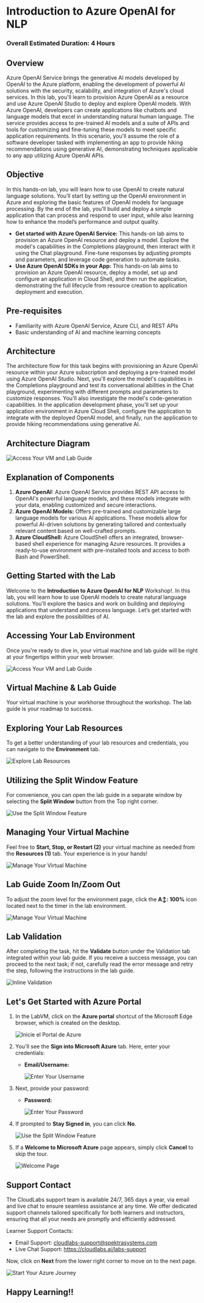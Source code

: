 # Introduction to Azure OpenAI for NLP

### Overall Estimated Duration: 4 Hours

## Overview

Azure OpenAI Service brings the generative AI models developed by OpenAI to the Azure platform, enabling the development of powerful AI solutions with the security, scalability, and integration of Azure's cloud services. In this lab, you'll learn to provision Azure OpenAI as a resource and use Azure OpenAI Studio to deploy and explore OpenAI models. With Azure OpenAI, developers can create applications like chatbots and language models that excel in understanding natural human language. The service provides access to pre-trained AI models and a suite of APIs and tools for customizing and fine-tuning these models to meet specific application requirements. In this scenario, you'll assume the role of a software developer tasked with implementing an app to provide hiking recommendations using generative AI, demonstrating techniques applicable to any app utilizing Azure OpenAI APIs.

## Objective

In this hands-on lab, you will learn how to use OpenAI to create natural language solutions. You’ll start by setting up the OpenAI environment in Azure and exploring the basic features of OpenAI models for language processing. By the end of the lab, you’ll build and deploy a simple application that can process and respond to user input, while also learning how to enhance the model’s performance and output quality.

- **Get started with Azure OpenAI Service:** This hands-on lab aims to provision an Azure OpenAI resource and deploy a model. Explore the model's capabilities in the Completions playground, then interact with it using the Chat playground. Fine-tune responses by adjusting prompts and parameters, and leverage code generation to automate tasks.
- **Use Azure OpenAI SDKs in your App:** This hands-on lab aims to provision an Azure OpenAI resource, deploy a model, set up and configure an application in Cloud Shell, and then run the application, demonstrating the full lifecycle from resource creation to application deployment and execution.

## Pre-requisites

- Familiarity with Azure OpenAI Service, Azure CLI, and REST APIs
- Basic understanding of AI and machine learning concepts

## Architecture

The architecture flow for this task begins with provisioning an Azure OpenAI resource within your Azure subscription and deploying a pre-trained model using Azure OpenAI Studio. Next, you'll explore the model's capabilities in the Completions playground and test its conversational abilities in the Chat playground, experimenting with different prompts and parameters to customize responses. You'll also investigate the model's code-generation capabilities. In the application development phase, you'll set up your application environment in Azure Cloud Shell, configure the application to integrate with the deployed OpenAI model, and finally, run the application to provide hiking recommendations using generative AI.

## Architecture Diagram

 ![Access Your VM and Lab Guide](../media/arch-diag-new.png)

## Explanation of Components

1. **Azure OpenAI:** Azure OpenAI Service provides REST API access to OpenAI's powerful language models, and these models integrate with your data, enabling customized and secure interactions.
1. **Azure OpenAI Models:** Offers pre-trained and customizable large language models for various AI applications. These models allow for powerful AI-driven solutions by generating tailored and contextually relevant content based on well-crafted prompts.
1. **Azure CloudShell:** Azure CloudShell offers an integrated, browser-based shell experience for managing Azure resources. It provides a ready-to-use environment with pre-installed tools and access to both Bash and PowerShell.

## Getting Started with the Lab

Welcome to the **Introduction to Azure OpenAI for NLP** Workshop!. In this lab, you will learn how to use OpenAI models to create natural language solutions. You'll explore the basics and work on building and deploying applications that understand and process language. Let’s get started with the lab and explore the possibilities of AI.
 
## Accessing Your Lab Environment
 
Once you're ready to dive in, your virtual machine and lab guide will be right at your fingertips within your web browser.
 
![Access Your VM and Lab Guide](../media/GS1.png)

## Virtual Machine & Lab Guide
 
Your virtual machine is your workhorse throughout the workshop. The lab guide is your roadmap to success.
 
## Exploring Your Lab Resources
 
To get a better understanding of your lab resources and credentials, you can navigate to the **Environment** tab.
 
![Explore Lab Resources](../media/GS3i.png)

## Utilizing the Split Window Feature
 
For convenience, you can open the lab guide in a separate window by selecting the **Split Window** button from the Top right corner.
 
![Use the Split Window Feature](../media/GS5i.png)
 
## Managing Your Virtual Machine
 
Feel free to **Start, Stop, or Restart (2)** your virtual machine as needed from the **Resources (1)** tab. Your experience is in your hands!
 
![Manage Your Virtual Machine](../media/getting-started-eng-openai-3.png)

## Lab Guide Zoom In/Zoom Out

To adjust the zoom level for the environment page, click the **A↕: 100%** icon located next to the timer in the lab environment.

![Manage Your Virtual Machine](../media/nleg2.png)

## Lab Validation

After completing the task, hit the **Validate** button under the Validation tab integrated within your lab guide. If you receive a success message, you can proceed to the next task; if not, carefully read the error message and retry the step, following the instructions in the lab guide.

![Inline Validation](../media/GS6.png)

## Let's Get Started with Azure Portal
 
1. In the LabVM, click on the **Azure portal** shortcut of the Microsoft Edge browser, which is created on the desktop.

   ![Inicie el Portal de Azure](../media/GS2.png)
 
1. You'll see the **Sign into Microsoft Azure** tab. Here, enter your credentials:
 
   - **Email/Username:** <inject key="AzureAdUserEmail"></inject>
 
       ![Enter Your Username](../media/GS3.png)
 
4. Next, provide your password:
 
   - **Password:** <inject key="AzureAdUserPassword"></inject>
 
       ![Enter Your Password](../media/GS4.png)
 
7. If prompted to **Stay Signed in**, you can click **No**.
 
    ![Use the Split Window Feature](../media/GS5.png)
    
8. If a **Welcome to Microsoft Azure** page appears, simply click **Cancel** to skip the tour.

    ![Welcome Page](../media/Welcome(Eng).png)

## Support Contact

The CloudLabs support team is available 24/7, 365 days a year, via email and live chat to ensure seamless assistance at any time. We offer dedicated support channels tailored specifically for both learners and instructors, ensuring that all your needs are promptly and efficiently addressed.

Learner Support Contacts:

- Email Support: cloudlabs-support@spektrasystems.com
- Live Chat Support: https://cloudlabs.ai/labs-support

Now, click on **Next** from the lower right corner to move on to the next page.

![Start Your Azure Journey](../media/nleg6.png)

## Happy Learning!!
